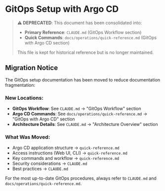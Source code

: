 # GitOps Setup with Argo CD

> **⚠️ DEPRECATED**: This document has been consolidated into:
> - **Primary Reference**: `CLAUDE.md` (GitOps Workflow section)
> - **Quick Commands**: `docs/operations/quick-reference.md` (GitOps with Argo CD section)
>
> This file is kept for historical reference but is no longer maintained.

## Migration Notice

The GitOps setup documentation has been moved to reduce documentation fragmentation:

### New Locations:
- **GitOps Workflow**: See `CLAUDE.md` → "GitOps Workflow" section
- **Argo CD Commands**: See `docs/operations/quick-reference.md` → "GitOps with Argo CD" section
- **Architecture Details**: See `CLAUDE.md` → "Architecture Overview" section

### What Was Moved:
- Argo CD application structure → `quick-reference.md`
- Access instructions (Web UI, CLI) → `quick-reference.md`
- Key commands and workflow → `quick-reference.md`
- Security considerations → `CLAUDE.md`
- Best practices → `CLAUDE.md`

For the most up-to-date GitOps procedures, always refer to `CLAUDE.md` and `docs/operations/quick-reference.md`.